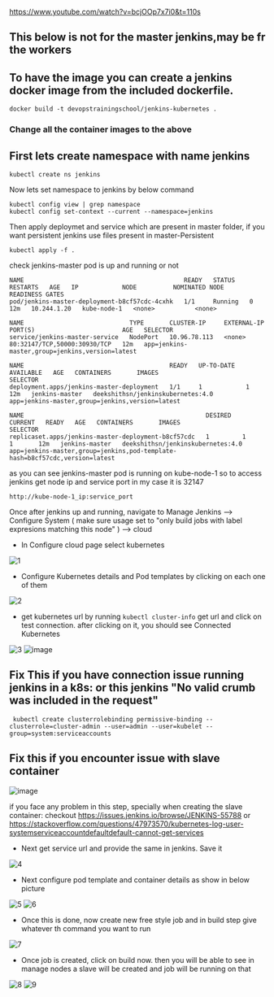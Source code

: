 https://www.youtube.com/watch?v=bcjOOp7x7i0&t=110s
## This below is not for the master jenkins,may be fr the workers
## To have the image  you can create a jenkins docker image from the included dockerfile.
```
docker build -t devopstrainingschool/jenkins-kubernetes .
```
### Change all the container images to the above
## First lets create namespace with name jenkins 
```
kubectl create ns jenkins
```

Now lets set namespace to jenkins by below command 
```
kubectl config view | grep namespace
kubectl config set-context --current --namespace=jenkins
```

Then apply deploymet and service which are present in master folder, if you want persistent jenkins use files present in master-Persistent
```
kubectl apply -f .
```

check jenkins-master pod is up and running or not 
```
NAME                                            READY   STATUS    RESTARTS   AGE   IP            NODE          NOMINATED NODE   READINESS GATES
pod/jenkins-master-deployment-b8cf57cdc-4cxhk   1/1     Running   0          12m   10.244.1.20   kube-node-1   <none>           <none>

NAME                             TYPE       CLUSTER-IP     EXTERNAL-IP   PORT(S)                        AGE   SELECTOR
service/jenkins-master-service   NodePort   10.96.78.113   <none>        80:32147/TCP,50000:30930/TCP   12m   app=jenkins-master,group=jenkins,version=latest

NAME                                        READY   UP-TO-DATE   AVAILABLE   AGE   CONTAINERS       IMAGES                              SELECTOR
deployment.apps/jenkins-master-deployment   1/1     1            1           12m   jenkins-master   deekshithsn/jenkinskubernetes:4.0   app=jenkins-master,group=jenkins,version=latest

NAME                                                  DESIRED   CURRENT   READY   AGE   CONTAINERS       IMAGES                              SELECTOR
replicaset.apps/jenkins-master-deployment-b8cf57cdc   1         1         1       12m   jenkins-master   deekshithsn/jenkinskubernetes:4.0   app=jenkins-master,group=jenkins,pod-template-hash=b8cf57cdc,version=latest
```

as you can see jenkins-master pod is running on kube-node-1 so to access jenkins get node ip and service port in my case it is 32147
```
http://kube-node-1_ip:service_port
```

Once after jenkins up and running, navigate to Manage Jenkins --> Configure System ( make sure usage set to "only build jobs with label expresions matching this node" ) --> cloud 

- In Configure cloud page select kubernetes 

![1](https://user-images.githubusercontent.com/29688323/107121878-ba13d600-68ba-11eb-8201-93e39e15d4bb.JPG)

- Configure Kubernetes details and Pod templates by clicking on each one of them 

![2](https://user-images.githubusercontent.com/29688323/107121865-b5e7b880-68ba-11eb-9423-a56ea189ad0d.JPG)

- get kubernetes url by running ``` kubectl cluster-info ``` get url and click on test connection. after clicking on it, you should see Connected Kubernetes 

![3](https://user-images.githubusercontent.com/29688323/107121870-b718e580-68ba-11eb-90ae-de903ab04eda.JPG)
![image](https://user-images.githubusercontent.com/126810742/224457953-79621efe-e90a-4190-912a-b2849f539cd1.png)

## Fix This if you have connection issue running jenkins in a k8s: or this jenkins "No valid crumb was included in the request"
```
 kubectl create clusterrolebinding permissive-binding --clusterrole=cluster-admin --user=admin --user=kubelet --group=system:serviceaccounts
```
## Fix this if you encounter issue with slave container
![image](https://user-images.githubusercontent.com/126810742/224455053-877dbc79-ea8f-466d-8587-ce554070caa5.png)

if you face any problem in this step, specially when creating the slave container:  checkout 
https://issues.jenkins.io/browse/JENKINS-55788 or https://stackoverflow.com/questions/47973570/kubernetes-log-user-systemserviceaccountdefaultdefault-cannot-get-services

- Next get service url and provide the same in jenkins. Save it 

![4](https://user-images.githubusercontent.com/29688323/107121871-b7b17c00-68ba-11eb-86c4-105e5a91d6f1.JPG)

- Next configure pod template and container details as show in below picture 

![5](https://user-images.githubusercontent.com/29688323/107121872-b84a1280-68ba-11eb-8396-37ced0cf37d1.JPG)
![6](https://user-images.githubusercontent.com/29688323/107121873-b8e2a900-68ba-11eb-949d-ddcd52bcfbf4.JPG)

- Once this is done, now create new free style job and in build step give whatever th command you want to run 

![7](https://user-images.githubusercontent.com/29688323/107121875-b8e2a900-68ba-11eb-8124-c14811a12bdf.JPG)

- Once job is created, click on build now. then you will be able to see in manage nodes a slave will be created and job will be running on that 

![8](https://user-images.githubusercontent.com/29688323/107121876-b97b3f80-68ba-11eb-9d45-0102eadc1295.JPG)
![9](https://user-images.githubusercontent.com/29688323/107121877-ba13d600-68ba-11eb-97b5-956e6c51cfd5.JPG)



